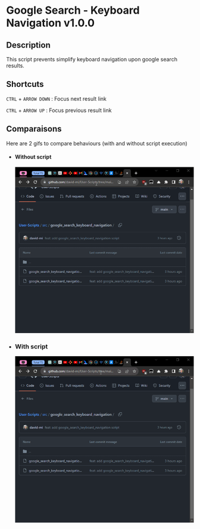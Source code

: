 # Google Search - Keyboard Navigation v1.0.0

## Description

This script prevents simplify keyboard navigation upon google search results.

## Shortcuts

`CTRL` + `ARROW DOWN` : Focus next result link

`CTRL` + `ARROW UP` : Focus previous result link

## Comparaisons

Here are 2 gifs to compare behaviours (with and without script execution)

- #### Without script
  
  ![Alt text](./doc/assets/original_behaviour.gif)

- ### With script
  
  ![Alt text](./doc/assets/new_behaviour.gif)